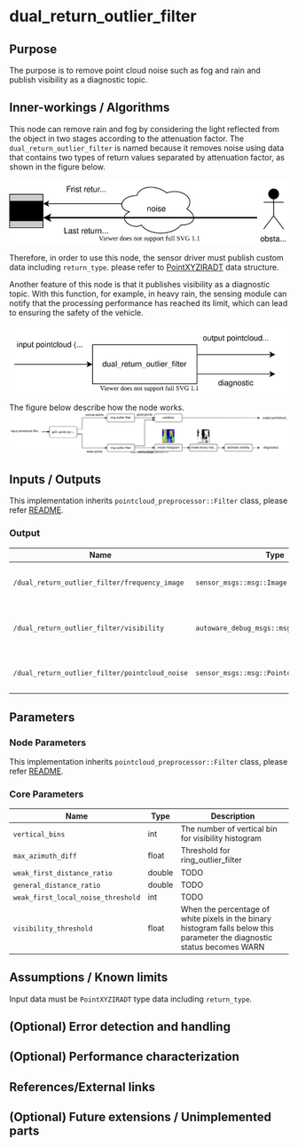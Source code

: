 # dual_return_outlier_filter

## Purpose

The purpose is to remove point cloud noise such as fog and rain and publish visibility as a diagnostic topic.

## Inner-workings / Algorithms

This node can remove rain and fog by considering the light reflected from the object in two stages according to the attenuation factor. The `dual_return_outlier_filter` is named because it removes noise using data that contains two types of return values separated by attenuation factor, as shown in the figure below.

![outlier_filter-return_type](./image/outlier_filter-return_type.drawio.svg)

Therefore, in order to use this node, the sensor driver must publish custom data including `return_type`. please refer to [PointXYZIRADT](https://github.com/tier4/AutowareArchitectureProposal.iv/blob/5d8dff0db51634f0c42d2a3e87ca423fbee84348/sensing/preprocessor/pointcloud/pointcloud_preprocessor/include/pointcloud_preprocessor/outlier_filter/dual_return_outlier_filter_nodelet.hpp#L86-L96) data structure.

Another feature of this node is that it publishes visibility as a diagnostic topic. With this function, for example, in heavy rain, the sensing module can notify that the processing performance has reached its limit, which can lead to ensuring the safety of the vehicle.

![outlier_filter-dual_return_overall](./image/outlier_filter-dual_return_overall.drawio.svg)

The figure below describe how the node works.
![outlier_filter-dual_return_detail](./image/outlier_filter-dual_return_detail.drawio.svg)

## Inputs / Outputs

This implementation inherits `pointcloud_preprocessor::Filter` class, please refer [README](../README.md).

### Output

| Name                                           | Type                                       | Description                                             |
| ---------------------------------------------- | ------------------------------------------ | ------------------------------------------------------- |
| `/dual_return_outlier_filter/frequency_image`  | `sensor_msgs::msg::Image`                  | The histogram image that represent visibility           |
| `/dual_return_outlier_filter/visibility`       | `autoware_debug_msgs::msg::Float32Stamped` | A representation of visibility with a value from 0 to 1 |
| `/dual_return_outlier_filter/pointcloud_noise` | `sensor_msgs::msg::Pointcloud2`            | The pointcloud removed as noise                         |

## Parameters

### Node Parameters

This implementation inherits `pointcloud_preprocessor::Filter` class, please refer [README](../README.md).

### Core Parameters

| Name                               | Type   | Description                                                                                                               |
| ---------------------------------- | ------ | ------------------------------------------------------------------------------------------------------------------------- |
| `vertical_bins`                    | int    | The number of vertical bin for visibility histogram                                                                       |
| `max_azimuth_diff`                 | float  | Threshold for ring_outlier_filter                                                                                         |
| `weak_first_distance_ratio`        | double | TODO                                                                                                                      |
| `general_distance_ratio`           | double | TODO                                                                                                                      |
| `weak_first_local_noise_threshold` | int    | TODO                                                                                                                      |
| `visibility_threshold`             | float  | When the percentage of white pixels in the binary histogram falls below this parameter the diagnostic status becomes WARN |

## Assumptions / Known limits

Input data must be `PointXYZIRADT` type data including `return_type`.

## (Optional) Error detection and handling

## (Optional) Performance characterization

## References/External links

## (Optional) Future extensions / Unimplemented parts
